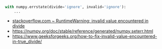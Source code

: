 ```python
with numpy.errstate(divide='ignore', invalid='ignore'):
    ...
```

- [stackoverflow.com ~ RuntimeWarning: invalid value encountered in divide
](https://stackoverflow.com/a/23116937)
- https://numpy.org/doc/stable/reference/generated/numpy.seterr.html
- https://www.geeksforgeeks.org/how-to-fix-invalid-value-encountered-in-true_divide/
